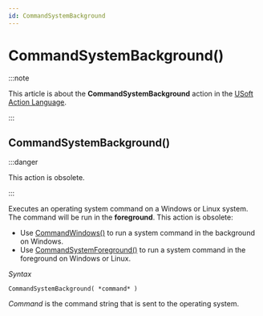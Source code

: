 ```yaml
---
id: CommandSystemBackground
---
```


# CommandSystemBackground()




:::note

This article is about the **CommandSystemBackground** action in the [USoft Action Language](/docs/Task_flow/Action_Language_reference/USoft_Action_Language.md).

:::

## **CommandSystemBackground()**


:::danger

This action is obsolete.

:::

Executes an operating system command on a Windows or Linux system. The command will be run in the **foreground**. This action is obsolete:

- Use [CommandWindows()](/docs/Task_flow/Action_Language_reference_A-C/CommandWindows.md) to run a system command in the background on Windows.
- Use [CommandSystemForeground()](/docs/Task_flow/Action_Language_reference_A-C/CommandSystemForeground.md) to run a system command in the foreground on Windows or Linux.

*Syntax*

```
CommandSystemBackground( *command* )
```

*Command* is the command string that is sent to the operating system.
